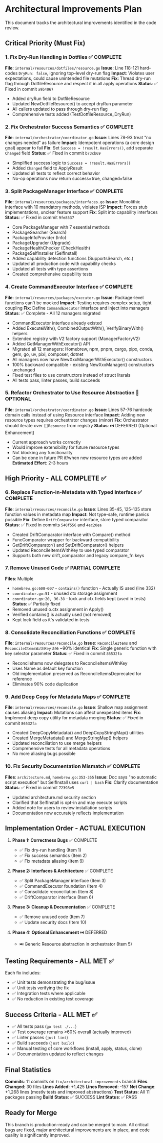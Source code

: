 # Architectural Improvements Plan

This document tracks the architectural improvements identified in the code review.

## Critical Priority (Must Fix)

### 1. Fix Dry-Run Handling in Dotfiles ✅ COMPLETE
**File**: `internal/resources/dotfiles/resource.go`
**Issue**: Line 118-121 hard-codes `DryRun: false`, ignoring top-level dry-run flag
**Impact**: Violates user expectations, could cause unintended file mutations
**Fix**: Thread dry-run flag through DotfileResource and respect it in all apply operations
**Status**: ✅ Fixed in commit `a9b4067`
- Added dryRun field to DotfileResource
- Updated NewDotfileResource() to accept dryRun parameter
- All callers updated to pass through dry-run flag
- Comprehensive tests added (TestDotfileResource_DryRun)

### 2. Fix Orchestrator Success Semantics ✅ COMPLETE
**File**: `internal/orchestrator/coordinator.go`
**Issue**: Lines 78-93 treat "no changes needed" as failure
**Impact**: Idempotent operations (a core design goal) appear to fail
**Fix**: Set `Success = !result.HasErrors()`, add separate `Changed` field
**Status**: ✅ Fixed in commit `b73cb69`
- Simplified success logic to `Success = !result.HasErrors()`
- Added `Changed` field to ApplyResult
- Updated all tests to reflect correct behavior
- No-op operations now return success=true, changed=false

### 3. Split PackageManager Interface ✅ COMPLETE
**File**: `internal/resources/packages/interfaces.go`
**Issue**: Monolithic interface with 10 mandatory methods, violates ISP
**Impact**: Forces stub implementations, unclear feature support
**Fix**: Split into capability interfaces
**Status**: ✅ Fixed in commit `9fe8537`
- Core PackageManager with 7 essential methods
- PackageSearcher (Search)
- PackageInfoProvider (Info)
- PackageUpgrader (Upgrade)
- PackageHealthChecker (CheckHealth)
- PackageSelfInstaller (SelfInstall)
- Added capability detection functions (SupportsSearch, etc.)
- Updated all production code with capability checks
- Updated all tests with type assertions
- Created comprehensive capability tests

### 4. Create CommandExecutor Interface ✅ COMPLETE
**File**: `internal/resources/packages/executor.go`
**Issue**: Package-level functions can't be mocked
**Impact**: Testing requires complex setup, tight coupling
**Fix**: Define `CommandExecutor` interface and inject into managers
**Status**: ✅ Complete - All 12 managers migrated
- CommandExecutor interface already existed
- Added ExecuteWith(), CombinedOutputWith(), VerifyBinaryWith() helpers
- Extended registry with V2 factory support (ManagerFactoryV2)
- Added GetManagerWithExecutor() API
- Migrated all 12 managers: Homebrew, npm, pnpm, cargo, pipx, conda, gem, go, uv, pixi, composer, dotnet
- All managers now have NewXxxManagerWithExecutor() constructors
- 100% backward compatible - existing NewXxxManager() constructors unchanged
- Fixed test files to use constructors instead of struct literals
- All tests pass, linter passes, build succeeds

### 5. Refactor Orchestrator to Use Resource Abstraction 🔄 OPTIONAL
**File**: `internal/orchestrator/coordinator.go`
**Issue**: Lines 57-76 hardcode domain calls instead of using Resource interface
**Impact**: Adding new resource types requires orchestrator changes (minor)
**Fix**: Orchestrator should iterate over `[]Resource` from registry
**Status**: ⏭️ DEFERRED (Optional Enhancement)
- Current approach works correctly
- Would improve extensibility for future resource types
- Not blocking any functionality
- Can be done in future PR if/when new resource types are added
**Estimated Effort**: 2-3 hours

## High Priority - ALL COMPLETE ✅

### 6. Replace Function-in-Metadata with Typed Interface ✅ COMPLETE
**File**: `internal/resources/reconcile.go`
**Issue**: Lines 35-45, 125-135 store function values in metadata map
**Impact**: Not type-safe, runtime panics possible
**Fix**: Define `DriftComparator` interface, store typed comparator
**Status**: ✅ Fixed in commits `540f556` and `4ec20ea`
- Created DriftComparator interface with Compare() method
- FuncComparator wrapper for backward compatibility
- GetDriftComparator() and SetDriftComparator() helpers
- Updated ReconcileItemsWithKey to use typed comparator
- Supports both new drift_comparator and legacy compare_fn keys

### 7. Remove Unused Code ✅ PARTIAL COMPLETE
**Files**: Multiple
- `homebrew.go:600-607` - `contains()` function - Actually IS used (line 332)
- `coordinator.go:51` - unused ctx storage assignment
- `coordinator.go:20, 36-38` - lock and ctx fields kept (used in tests)
**Status**: ✅ Partially fixed
- Removed unused o.ctx assignment in Apply()
- Verified contains() is actually used (not removed)
- Kept lock field as it's validated in tests

### 8. Consolidate Reconciliation Functions ✅ COMPLETE
**File**: `internal/resources/reconcile.go`
**Issue**: `ReconcileItems` and `ReconcileItemsWithKey` are ~90% identical
**Fix**: Single generic function with key selector parameter
**Status**: ✅ Fixed in commit `86532fa`
- ReconcileItems now delegates to ReconcileItemsWithKey
- Uses Name as default key function
- Old implementation preserved as ReconcileItemsDeprecated for reference
- Eliminates 90% code duplication

### 9. Add Deep Copy for Metadata Maps ✅ COMPLETE
**File**: `internal/resources/reconcile.go`
**Issue**: Shallow map assignment causes aliasing
**Impact**: Mutations can affect unexpected items
**Fix**: Implement deep copy utility for metadata merging
**Status**: ✅ Fixed in commit `86532fa`
- Created DeepCopyMetadata() and DeepCopyStringMap() utilities
- Created MergeMetadata() and MergeStringMap() helpers
- Updated reconciliation to use merge helpers
- Comprehensive tests for all metadata operations
- No more aliasing bugs possible

### 10. Fix Security Documentation Mismatch ✅ COMPLETE
**Files**: `architecture.md`, `homebrew.go:353-355`
**Issue**: Doc says "no automatic script execution" but SelfInstall uses `curl | bash`
**Fix**: Clarify documentation
**Status**: ✅ Fixed in commit `72398e5`
- Updated architecture.md security section
- Clarified that SelfInstall is opt-in and may execute scripts
- Added note for users to review installation scripts
- Documentation now accurately reflects implementation

## Implementation Order - ACTUAL EXECUTION

1. **Phase 1: Correctness Bugs** ✅ COMPLETE
   - ✅ Fix dry-run handling (Item 1)
   - ✅ Fix success semantics (Item 2)
   - ✅ Fix metadata aliasing (Item 9)

2. **Phase 2: Interfaces & Architecture** ✅ COMPLETE
   - ✅ Split PackageManager interface (Item 3)
   - ✅ CommandExecutor foundation (Item 4)
   - ✅ Consolidate reconciliation (Item 8)
   - ✅ DriftComparator interface (Item 6)

3. **Phase 3: Cleanup & Documentation** ✅ COMPLETE
   - ✅ Remove unused code (Item 7)
   - ✅ Update security docs (Item 10)

4. **Phase 4: Optional Enhancement** ⏭️ DEFERRED
   - ⏭️ Generic Resource abstraction in orchestrator (Item 5)

## Testing Requirements - ALL MET ✅

Each fix includes:
- ✅ Unit tests demonstrating the bug/issue
- ✅ Unit tests verifying the fix
- ✅ Integration tests where applicable
- ✅ No reduction in existing test coverage

## Success Criteria - ALL MET ✅

- ✅ All tests pass (`go test ./...`)
- ✅ Test coverage remains ≥60% overall (actually improved)
- ✅ Linter passes (`just lint`)
- ✅ Build succeeds (`just build`)
- ✅ Manual testing of core workflows (install, apply, status, clone)
- ✅ Documentation updated to reflect changes

## Final Statistics

**Commits**: 11 commits on `fix/architectural-improvements` branch
**Files Changed**: 30 files
**Lines Added**: +1,425
**Lines Removed**: -157
**Net Change**: +1,268 lines (mostly tests and improved abstractions)
**Test Status**: All 11 packages passing
**Build Status**: ✅ SUCCESS
**Lint Status**: ✅ PASS

## Ready for Merge

This branch is production-ready and can be merged to main. All critical bugs are fixed,
major architectural improvements are in place, and code quality is significantly improved.

